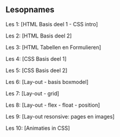 ## Lesopnames


Les 1: [HTML Basis deel 1 - CSS intro]

Les 2: [HTML Basis deel 2]

Les 3: [HTML Tabellen en Formulieren]

Les 4: [CSS Basis deel 1]

Les 5: [CSS Basis deel 2]

Les 6: [Lay-out - basis boxmodel]

Les 7: [Lay-out - grid]

Les 8: [Lay-out - flex - float - position]

Les 9: [Lay-out resonsive: pages en images]

Les 10: [Animaties in CSS]


